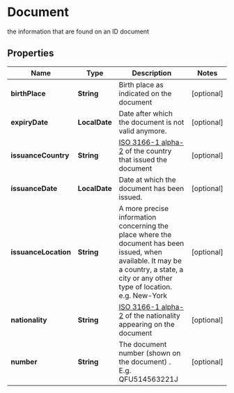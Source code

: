 

# Document

the information that are found on an ID document

## Properties

| Name | Type | Description | Notes |
|------------ | ------------- | ------------- | -------------|
|**birthPlace** | **String** | Birth place as indicated on the document |  [optional] |
|**expiryDate** | **LocalDate** | Date after which the document is not valid anymore. |  [optional] |
|**issuanceCountry** | **String** | [ISO 3166-1 alpha-2](https://en.wikipedia.org/wiki/ISO_3166-1_alpha-2) of the country that issued the document |  [optional] |
|**issuanceDate** | **LocalDate** | Date at which the document has been issued. |  [optional] |
|**issuanceLocation** | **String** | A more precise information concerning the place where the document has been issued, when available. It may be a country, a state, a city or any other type of location. e.g. New-York |  [optional] |
|**nationality** | **String** | [ISO 3166-1 alpha-2](https://en.wikipedia.org/wiki/ISO_3166-1_alpha-2) of the nationality appearing on the document |  [optional] |
|**number** | **String** | The document number (shown on the document) . E.g. QFU514563221J |  [optional] |



